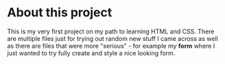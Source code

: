 # About this project

This is my very first project on my path to learning HTML and CSS. There are multiple files just for trying out random new stuff I came across as well as there are files that were more "serious" - for example my **form** where I just wanted to try fully create and style a nice looking form.